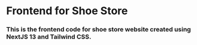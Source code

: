 # Frontend for Shoe Store
### This is the frontend code for shoe store website created using NextJS 13 and Tailwind CSS.